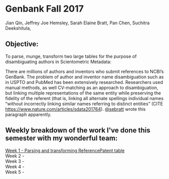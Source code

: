# Genbank Fall 2017

Jian Qin, Jeffrey Joe Hemsley, Sarah Elaine Bratt, Pan Chen, Suchitra Deekshitula, 

## Objective: 
To parse, munge, transform two large tables for the purpose of disambiguating authors in Scientometric Metadata:

There are millions of authors and inventors who submit references to NCBI’s GenBank. The problem of author and inventor name disambiguation such as in USPTO and PubMed has been extensively researched. Researchers used manual methods, as well CV-matching as an approach to disambiguation, but linking multiple representations of the same entity while preserving the fidelity of the referent (that is, linking all alternate spellings individual names “without incorrectly linking similar names referring to distinct entities”  (CITE https://www.nature.com/articles/sdata201764). [@sebratt](https://github.com/sebratt) wrote this paragraph apparently.

## Weekly breakdown of the work I've done this semester with my wonderful team:

[Week 1 - Parsing and transforming ReferencePatent table](https://github.com/cpkoywk/Genbank/blob/master/Week%201.ipynb)  
Week 2 -  
Week 3 -  
Week 4 -  
Week 5 -  
